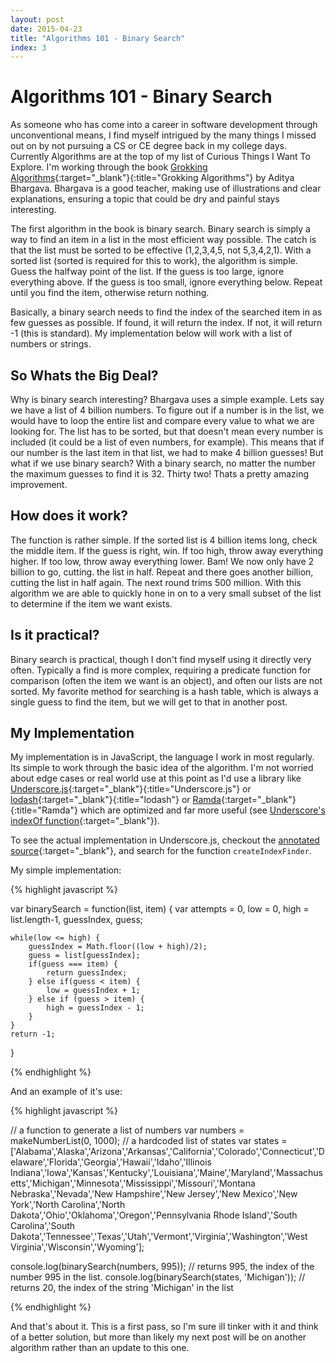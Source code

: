 ```yaml
---
layout: post
date: 2015-04-23
title: "Algorithms 101 - Binary Search"
index: 3
---
```


# Algorithms 101 - Binary Search

As someone who has come into a career in software development through unconventional means, I find
myself intrigued by the many things I missed out on by not pursuing a CS or CE degree back in my college
days.  Currently Algorithms are at the top of my list of Curious Things I Want To Explore. I'm working through the book
[Grokking Algorithms](http://www.amazon.com/Grokking-Algorithms-illustrated-programmers-curious/dp/1617292230){:target="_blank"}{:title="Grokking Algorithms"} by Aditya Bhargava.  Bhargava is a good teacher, making use of illustrations
and clear explanations, ensuring a topic that could be dry and painful stays interesting.

The first algorithm in the book is binary search.  Binary search is simply a way to find an item in a list in
the most efficient way possible.  The catch is that the list must be sorted to be effective (1,2,3,4,5, not 5,3,4,2,1).  With a sorted list (sorted is required for this to work), the algorithm is simple.  Guess the halfway point of the list.  If the guess
is too large, ignore everything above.  If the guess is too small, ignore everything below.  Repeat until you
find the item, otherwise return nothing.

Basically, a binary search needs to find the index of the searched item in as few guesses as possible. If
found, it will return the index. If not, it will return -1 (this is standard). My implementation below will
work with a list of numbers or strings.

## So Whats the Big Deal?

Why is binary search interesting?  Bhargava uses a simple example.  Lets say we have a list of 4 billion numbers.  To
figure out if a number is in the list, we would have to loop the entire list and compare every value to what we are
looking for.  The list has to be sorted, but that doesn't mean every number is included (it could be a list of even
numbers, for example).  This means that if our number is the last item in that list, we had to make 4 billion guesses!
But what if we use binary search?  With a binary search, no matter the number the maximum guesses to find it is 32.
Thirty two!  Thats a pretty amazing improvement.

## How does it work?

The function is rather simple.  If the sorted list is 4 billion items long, check the middle item.  If the guess is right, win.
If too high, throw away everything higher. If too low, throw away everything lower. Bam! We now only have 2 billion to go, cutting.  the list in half.  Repeat and there goes another billion, cutting the list in half again.  The next round trims 500 million.
With this algorithm we are able to quickly hone in on to a very small subset of the list to determine if the item we want exists.

## Is it practical?

Binary search is practical, though I don't find myself using it directly very often.  Typically a find is more complex, requiring
a predicate function for comparison (often the item we want is an object), and often our lists are not sorted.  My favorite method
for searching is a hash table, which is always a single guess to find the item, but we will get to that in another post.

## My Implementation

My implementation is in JavaScript, the language I work in most regularly.  Its simple to work through the
basic idea of the algorithm. I'm not worried about edge cases or real world use at this point as I'd use a
library like
[Underscore.js](http://underscorejs.org/){:target="_blank"}{:title="Underscore.js"} or
[lodash](https://lodash.com/){:target="_blank"}{:title="lodash"} or
[Ramda](http://ramdajs.com/docs/){:target="_blank"}{:title="Ramda"}
which are optimized and far more useful (see
[Underscore's indexOf function](http://underscorejs.org/#indexOf){:target="_blank"}).

To see the actual implementation in Underscore.js, checkout the
[annotated source](http://underscorejs.org/docs/underscore.html){:target="_blank"}, and search for the
function `createIndexFinder`.

My simple implementation:

{% highlight javascript %}

var binarySearch = function(list, item) {
    var attempts = 0,
        low = 0,
        high = list.length-1,
        guessIndex,
        guess;

    while(low <= high) {
        guessIndex = Math.floor((low + high)/2);
        guess = list[guessIndex];
        if(guess === item) {
            return guessIndex;
        } else if(guess < item) {
            low = guessIndex + 1;
        } else if (guess > item) {
            high = guessIndex - 1;
        }
    }
    return -1;
}

{% endhighlight %}

And an example of it's use:

{% highlight javascript %}

// a function to generate a list of numbers
var numbers = makeNumberList(0, 1000);
// a hardcoded list of states
var states = ['Alabama','Alaska','Arizona','Arkansas','California','Colorado','Connecticut','Delaware','Florida','Georgia','Hawaii','Idaho','Illinois Indiana','Iowa','Kansas','Kentucky','Louisiana','Maine','Maryland','Massachusetts','Michigan','Minnesota','Mississippi','Missouri','Montana Nebraska','Nevada','New Hampshire','New Jersey','New Mexico','New York','North Carolina','North Dakota','Ohio','Oklahoma','Oregon','Pennsylvania Rhode Island','South Carolina','South Dakota','Tennessee','Texas','Utah','Vermont','Virginia','Washington','West Virginia','Wisconsin','Wyoming'];

console.log(binarySearch(numbers, 995)); // returns 995, the index of the number 995 in the list.
console.log(binarySearch(states, 'Michigan')); // returns 20, the index of the string 'Michigan' in the list

{% endhighlight %}

And that's about it.  This is a first pass, so I'm sure ill tinker with it and think of a better solution, but more than
likely my next post will be on another algorithm rather than an update to this one.



